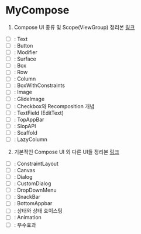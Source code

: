 # MyCompose
1. Compose UI 종류 및 Scope(ViewGroup) 정리본 [링크](https://github.com/phael1128/MyCompose/blob/main/ComposeStudy/app/src/main/java/com/example/component/ui/component1/INDEX01.md)
- [ ] : Text
- [ ] : Button
- [ ] : Modifier
- [ ] : Surface
- [ ] : Box
- [ ] : Row
- [ ] : Column
- [ ] : BoxWithConstraints
- [ ] : Image
- [ ] : GlideImage
- [ ] : Checkbox와 Recomposition 개념
- [ ] : TextField (EditText)
- [ ] : TopAppBar
- [ ] : SlopAPI
- [ ] : Scaffold
- [ ] : LazyColumn

2. 기본적인 Compose UI 외 다른 UI들 정리본 [링크](https://github.com/phael1128/MyCompose/blob/main/ComposeStudy/app/src/main/java/com/example/component/ui/component2/INDEX02.md)
- [ ] : ConstraintLayout
- [ ] : Canvas
- [ ] : Dialog
- [ ] : CustomDialog
- [ ] : DropDownMenu
- [ ] : SnackBar
- [ ] : BottomAppbar
- [ ] : 상태와 상태 호이스팅
- [ ] : Animation
- [ ] : 부수효과
